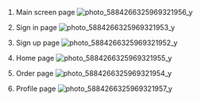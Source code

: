 1) Main screen page
![photo_5884266325969321956_y](https://github.com/ArwaMo/Project-2/assets/65427726/1918b505-8e69-4ec0-89f3-57e3b507a6ca)

2) Sign in page
![photo_5884266325969321953_y](https://github.com/ArwaMo/Project-2/assets/65427726/360e0ee9-5263-4d62-a35c-43b9542f504d)

3) Sign up page
![photo_5884266325969321952_y](https://github.com/ArwaMo/Project-2/assets/65427726/2d091500-3fcf-4ed4-93dc-b5b9c860da06)

4) Home page
![photo_5884266325969321955_y](https://github.com/ArwaMo/Project-2/assets/65427726/66b7a6dc-1e30-4e95-8183-f0fd4c080954)

5) Order page
![photo_5884266325969321954_y](https://github.com/ArwaMo/Project-2/assets/65427726/aac723aa-87ba-47c6-98e3-02e99ef50d3d)

6) Profile page
![photo_5884266325969321957_y](https://github.com/ArwaMo/Project-2/assets/65427726/9b293702-c30f-49a4-a309-51e393107323)
